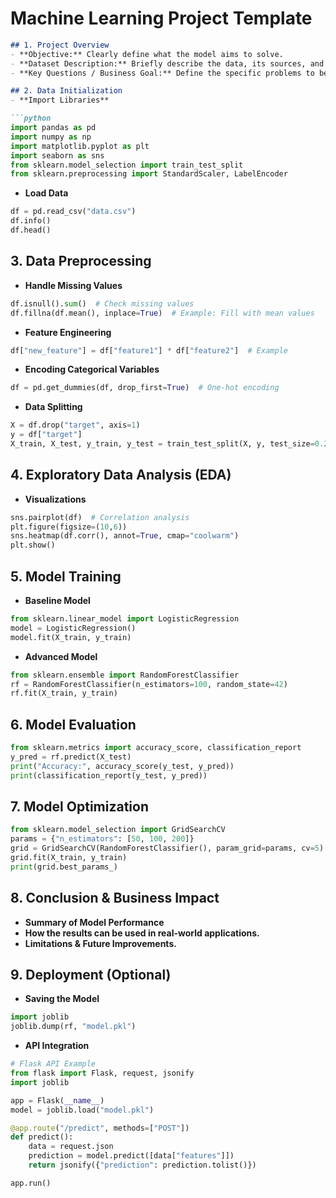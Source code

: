 # Machine Learning Project Template

```markdown
## 1. Project Overview
- **Objective:** Clearly define what the model aims to solve.
- **Dataset Description:** Briefly describe the data, its sources, and structure.
- **Key Questions / Business Goal:** Define the specific problems to be solved.

## 2. Data Initialization
- **Import Libraries**

```python
import pandas as pd
import numpy as np
import matplotlib.pyplot as plt
import seaborn as sns
from sklearn.model_selection import train_test_split
from sklearn.preprocessing import StandardScaler, LabelEncoder
```

- **Load Data**

```python
df = pd.read_csv("data.csv")
df.info()
df.head()
```

## 3. Data Preprocessing

- **Handle Missing Values**

```python
df.isnull().sum()  # Check missing values
df.fillna(df.mean(), inplace=True)  # Example: Fill with mean values
```

- **Feature Engineering**

```python
df["new_feature"] = df["feature1"] * df["feature2"]  # Example
```

- **Encoding Categorical Variables**

```python
df = pd.get_dummies(df, drop_first=True)  # One-hot encoding
```

- **Data Splitting**

```python
X = df.drop("target", axis=1)
y = df["target"]
X_train, X_test, y_train, y_test = train_test_split(X, y, test_size=0.2, random_state=42)
```

## 4. Exploratory Data Analysis (EDA)

- **Visualizations**

```python
sns.pairplot(df)  # Correlation analysis
plt.figure(figsize=(10,6))
sns.heatmap(df.corr(), annot=True, cmap="coolwarm")
plt.show()
```

## 5. Model Training

- **Baseline Model**

```python
from sklearn.linear_model import LogisticRegression
model = LogisticRegression()
model.fit(X_train, y_train)
```

- **Advanced Model**

```python
from sklearn.ensemble import RandomForestClassifier
rf = RandomForestClassifier(n_estimators=100, random_state=42)
rf.fit(X_train, y_train)
```

## 6. Model Evaluation

```python
from sklearn.metrics import accuracy_score, classification_report
y_pred = rf.predict(X_test)
print("Accuracy:", accuracy_score(y_test, y_pred))
print(classification_report(y_test, y_pred))
```

## 7. Model Optimization

```python
from sklearn.model_selection import GridSearchCV
params = {"n_estimators": [50, 100, 200]}
grid = GridSearchCV(RandomForestClassifier(), param_grid=params, cv=5)
grid.fit(X_train, y_train)
print(grid.best_params_)
```

## 8. Conclusion & Business Impact

- **Summary of Model Performance**
- **How the results can be used in real-world applications.**
- **Limitations & Future Improvements.**

## 9. Deployment (Optional)

- **Saving the Model**

```python
import joblib
joblib.dump(rf, "model.pkl")
```

- **API Integration**

```python
# Flask API Example
from flask import Flask, request, jsonify
import joblib

app = Flask(__name__)
model = joblib.load("model.pkl")

@app.route("/predict", methods=["POST"])
def predict():
    data = request.json
    prediction = model.predict([data["features"]])
    return jsonify({"prediction": prediction.tolist()})

app.run()
```
